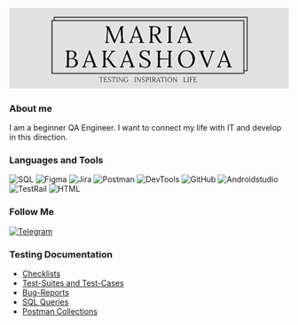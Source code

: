![Header](https://github.com/mariabakashova/mariabakashova/blob/main/assets/Maria%20Bakashova.png)

### About me
I am a beginner QA Engineer. I want to connect my life with IT and develop in this direction.

### Languages and Tools
![SQL](https://img.shields.io/badge/-SQL-gray?style=for-the-badge&logo=mysql)
![Figma](https://img.shields.io/badge/-Figma-gray?style=for-the-badge&logo=figma)
![Jira](https://img.shields.io/badge/-Jira-gray?style=for-the-badge&logo=Jira&logoColor=0052cc)
![Postman](https://img.shields.io/badge/-Postman-gray?style=for-the-badge&logo=postman)
![DevTools](https://img.shields.io/badge/-DevTools-gray?style=for-the-badge&logo=googlechrome)
![GitHub](https://img.shields.io/badge/-GITHUB-gray?style=for-the-badge&logo=github)
![Androidstudio](https://img.shields.io/badge/-Androidstudio-gray?style=for-the-badge&logo=Androidstudio)
![TestRail](https://img.shields.io/badge/-TestRail-gray?style=for-the-badge&logo=testrail)
![HTML](https://img.shields.io/badge/-HTML-gray?style=for-the-badge&logo=html)

### Follow Me
[![Telegram](https://img.shields.io/badge/-Telegram-gray?style=for-the-badge&logo=telegram)](https://t.me/mari_back)

### Testing Documentation
- [Checklists](https://github.com/artichokeee/checklist)
- [Test-Suites and Test-Cases](https://github.com/artichokeee/test-cases)
- [Bug-Reports](https://github.com/artichokeee/bug-reports)
- [SQL Queries](https://github.com/artichokeee/SQL)
- [Postman Collections](https://github.com/artichokeee/postman)
